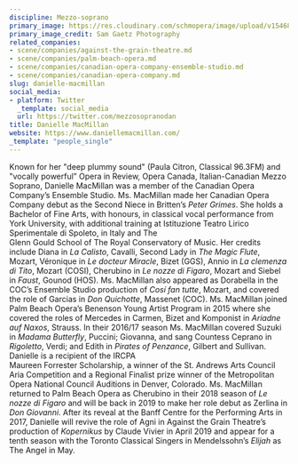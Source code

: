 ```yaml
---
discipline: Mezzo-soprano
primary_image: https://res.cloudinary.com/schmopera/image/upload/v1546832435/media/2019/01/DanielleMacMillan.png
primary_image_credit: Sam Gaetz Photography
related_companies:
- scene/companies/against-the-grain-theatre.md
- scene/companies/palm-beach-opera.md
- scene/companies/canadian-opera-company-ensemble-studio.md
- scene/companies/canadian-opera-company.md
slug: danielle-macmillan
social_media:
- platform: Twitter
  _template: social_media
  url: https://twitter.com/mezzosopranodan
title: Danielle MacMillan
website: https://www.daniellemacmillan.com/
_template: "people_single"
---
```

Known for her "deep plummy sound" (Paula Citron, Classical 96.3FM) and "vocally powerful” Opera in Review, Opera Canada, Italian-Canadian Mezzo Soprano, Danielle MacMillan was a member of the Canadian Opera Company’s Ensemble Studio. Ms. MacMillan made her Canadian Opera Company debut as the Second Niece in Britten’s _Peter Grimes_. She holds a Bachelor of Fine Arts, with honours, in classical vocal performance from York University, with additional training at Istituzione Teatro Lirico Sperimentale di Spoleto, in Italy and The  
Glenn Gould School of The Royal Conservatory of Music. Her credits include Diana in _La Calisto_, Cavalli, Second Lady in _The Magic Flute_, Mozart, Véronique in _Le docteur Miracle_, Bizet (GGS), Annio in _La clemenza di Tito_, Mozart (COSI), Cherubino in _Le nozze di Figaro_, Mozart and Siebel in _Faust_, Gounod (HOS). Ms. MacMillan also appeared as Dorabella in the COC’s Ensemble Studio production of _Cosí fan tutte_, Mozart, and covered the role of Garcias in _Don Quichotte_, Massenet (COC). Ms. MacMillan joined Palm Beach Opera’s Benenson Young Artist Program in 2015 where she covered the roles of Mercedes in Carmen, Bizet and Komponist in _Ariadne auf Naxos_, Strauss. In their 2016/17 season Ms. MacMillan covered Suzuki in _Madama Butterfly_, Puccini; Giovanna, and sang Countess Ceprano in _Rigoletto_, Verdi; and Edith in _Pirates of Penzance_, Gilbert and Sullivan. Danielle is a recipient of the IRCPA  
Maureen Forrester Scholarship, a winner of the St. Andrews Arts Council Aria Competition and a Regional Finalist prize winner of the Metropolitan Opera National Council Auditions in Denver, Colorado. Ms. MacMillan returned to Palm Beach Opera as Cherubino in their 2018 season of _Le nozze di Figaro_ and will be back in 2019 to make her role debut as Zerlina in _Don Giovanni_. After its reveal at the Banff Centre for the Performing Arts in 2017, Danielle will revive the role of Agni in Against the Grain Theatre’s production of _Kopernikus_ by Claude Vivier in April 2019 and appear for a tenth season with the Toronto Classical Singers in Mendelssohn’s _Elijah_ as The Angel in May.